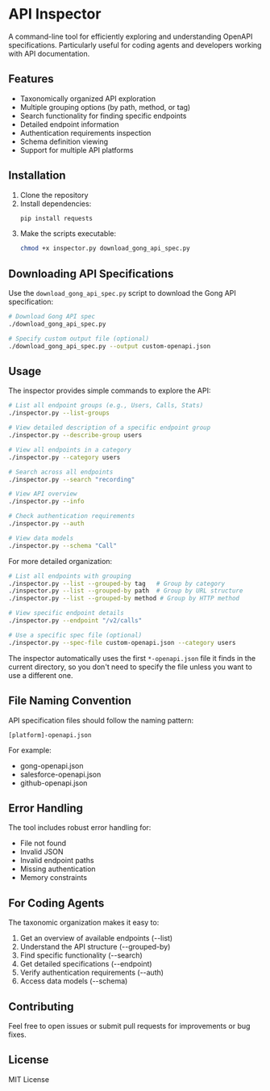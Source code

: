 # API Inspector

A command-line tool for efficiently exploring and understanding OpenAPI specifications. Particularly useful for coding agents and developers working with API documentation.

## Features

- Taxonomically organized API exploration
- Multiple grouping options (by path, method, or tag)
- Search functionality for finding specific endpoints
- Detailed endpoint information
- Authentication requirements inspection
- Schema definition viewing
- Support for multiple API platforms

## Installation

1. Clone the repository
2. Install dependencies:
   ```bash
   pip install requests
   ```
3. Make the scripts executable:
   ```bash
   chmod +x inspector.py download_gong_api_spec.py
   ```

## Downloading API Specifications

Use the `download_gong_api_spec.py` script to download the Gong API specification:

```bash
# Download Gong API spec
./download_gong_api_spec.py

# Specify custom output file (optional)
./download_gong_api_spec.py --output custom-openapi.json
```

## Usage

The inspector provides simple commands to explore the API:

```bash
# List all endpoint groups (e.g., Users, Calls, Stats)
./inspector.py --list-groups

# View detailed description of a specific endpoint group
./inspector.py --describe-group users

# View all endpoints in a category
./inspector.py --category users

# Search across all endpoints
./inspector.py --search "recording"

# View API overview
./inspector.py --info

# Check authentication requirements
./inspector.py --auth

# View data models
./inspector.py --schema "Call"
```

For more detailed organization:
```bash
# List all endpoints with grouping
./inspector.py --list --grouped-by tag   # Group by category
./inspector.py --list --grouped-by path  # Group by URL structure
./inspector.py --list --grouped-by method # Group by HTTP method

# View specific endpoint details
./inspector.py --endpoint "/v2/calls"

# Use a specific spec file (optional)
./inspector.py --spec-file custom-openapi.json --category users
```

The inspector automatically uses the first `*-openapi.json` file it finds in the current directory, so you don't need to specify the file unless you want to use a different one.

## File Naming Convention

API specification files should follow the naming pattern:
```
[platform]-openapi.json
```

For example:
- gong-openapi.json
- salesforce-openapi.json
- github-openapi.json

## Error Handling

The tool includes robust error handling for:
- File not found
- Invalid JSON
- Invalid endpoint paths
- Missing authentication
- Memory constraints

## For Coding Agents

The taxonomic organization makes it easy to:
1. Get an overview of available endpoints (--list)
2. Understand the API structure (--grouped-by)
3. Find specific functionality (--search)
4. Get detailed specifications (--endpoint)
5. Verify authentication requirements (--auth)
6. Access data models (--schema)

## Contributing

Feel free to open issues or submit pull requests for improvements or bug fixes.

## License

MIT License
